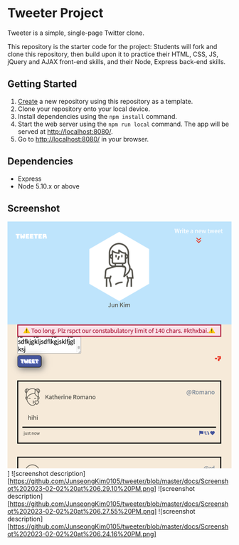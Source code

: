 # Tweeter Project

Tweeter is a simple, single-page Twitter clone.

This repository is the starter code for the project: Students will fork and clone this repository, then build upon it to practice their HTML, CSS, JS, jQuery and AJAX front-end skills, and their Node, Express back-end skills.

## Getting Started

1. [Create](https://docs.github.com/en/repositories/creating-and-managing-repositories/creating-a-repository-from-a-template) a new repository using this repository as a template.
2. Clone your repository onto your local device.
3. Install dependencies using the `npm install` command.
3. Start the web server using the `npm run local` command. The app will be served at <http://localhost:8080/>.
4. Go to <http://localhost:8080/> in your browser.

## Dependencies

- Express
- Node 5.10.x or above

## Screenshot
![screenshot description](https://github.com/JunseongKim0105/tweeter/blob/master/docs/Screenshot%202023-02-02%20at%206.29.28%20PM.png)]
![screenshot description][https://github.com/JunseongKim0105/tweeter/blob/master/docs/Screenshot%202023-02-02%20at%206.29.10%20PM.png]
![screenshot description][https://github.com/JunseongKim0105/tweeter/blob/master/docs/Screenshot%202023-02-02%20at%206.27.55%20PM.png]
![screenshot description][https://github.com/JunseongKim0105/tweeter/blob/master/docs/Screenshot%202023-02-02%20at%206.24.16%20PM.png]
